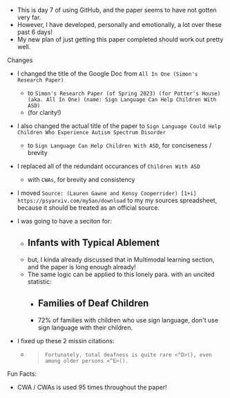 
* This is day 7 of using GitHub, and the paper seems to have not gotten very far.
* However, I have developed, personally and emotionally, a lot over these past 6 days!
* My new plan of just getting this paper completed should work out pretty well.

Changes
* I changed the title of the Google Doc from `All In One (Simon's Research Paper)`
  * to `Simon's Research Paper (of Spring 2023) (for Potter's House) (aka. All In One) (name: Sign Language Can Help Children With ASD)`
  * (for clarity!)
* I also changed the actual title of the paper to `Sign Language Could Help Children Who Experience Autism Spectrum Disorder`
  * to `Sign Language Can Help Children With ASD`, for conciseness / brevity
* I replaced all of the redundant occurances of `Children With ASD`
  * with `CWAs`, for brevity and consistency
* I moved `Source: (Lauren Gawne and Kensy Cooperrider) [1+i] https://psyarxiv.com/my5an/download` to my my sources spreadsheet, because it should be treated as an official source.

* I was going to have a seciton for:
  * ## Infants with Typical Ablement
  * but, I kinda already discussed that in Multimodal learning section, and the paper is long enough already!
  * The same logic can be applied to this lonely para. with an uncited statistic:
    * ## Families of Deaf Children
    * 72% of families with children who use sign language, don't use sign language with their children.
* I fixed up these 2 missin citations:
  * > `Fortunately, total deafness is quite rare <^D>(), even among older persons <^E>().`





Fun Facts:
* CWA / CWAs is used 95 times throughout the paper!



